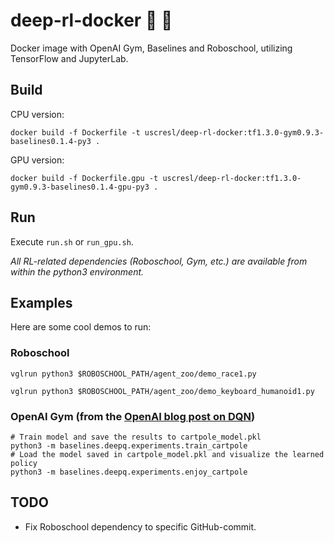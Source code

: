 # deep-rl-docker :whale: :robot:
Docker image with OpenAI Gym, Baselines and Roboschool, utilizing TensorFlow and JupyterLab.

## Build
CPU version:
```
docker build -f Dockerfile -t uscresl/deep-rl-docker:tf1.3.0-gym0.9.3-baselines0.1.4-py3 .
```

GPU version:
```
docker build -f Dockerfile.gpu -t uscresl/deep-rl-docker:tf1.3.0-gym0.9.3-baselines0.1.4-gpu-py3 .
```

## Run
Execute `run.sh` or `run_gpu.sh`.

*All RL-related dependencies (Roboschool, Gym, etc.) are available from within the python3 environment.*

## Examples
Here are some cool demos to run:

### Roboschool
```
vglrun python3 $ROBOSCHOOL_PATH/agent_zoo/demo_race1.py
```
```
vglrun python3 $ROBOSCHOOL_PATH/agent_zoo/demo_keyboard_humanoid1.py
```

### OpenAI Gym (from the [OpenAI blog post on DQN](https://blog.openai.com/openai-baselines-dqn/))
```
# Train model and save the results to cartpole_model.pkl
python3 -m baselines.deepq.experiments.train_cartpole
# Load the model saved in cartpole_model.pkl and visualize the learned policy
python3 -m baselines.deepq.experiments.enjoy_cartpole
```

## TODO
* Fix Roboschool dependency to specific GitHub-commit.
